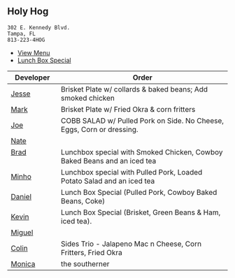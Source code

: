 
## Holy Hog

```
302 E. Kennedy Blvd.
Tampa, FL
813-223-4HOG
```

* [View Menu](http://www.holyhogbbq.com/southern-bbq/)
* [Lunch Box Special](http://www.holyhogbbq.com/bbq-lunch-box-special/)

Developer     | Order
--------------|---------------------
[Jesse](https://github.com/jessecurry)              | Brisket Plate w/ collards & baked beans; Add smoked chicken
[Mark](http://github.com/mark-smithtb)              | Brisket Plate w/ Fried Okra & corn fritters
[Joe](https://github.com/Montchat)                  | COBB SALAD w/ Pulled Pork on Side. No Cheese, Eggs, Corn or dressing.
[Nate](https://github.com/thunemn)                  | 
[Brad](https://github.com/bself)                    | Lunchbox special with Smoked Chicken, Cowboy Baked Beans and an iced tea
[Minho](https://github.com/minhochoi)               | Lunchbox special with Pulled Pork, Loaded Potato Salad and an iced tea
[Daniel](https://github.come/dtartaglia)            | Lunch Box Special (Pulled Pork, Cowboy Baked Beans, Coke)
[Kevin]()                                           | Lunch Box Special (Brisket, Green Beans & Ham, iced tea).
[Miguel](https://github.com/MiguelBrito1086)        | 
[Colin](https://github.com/ColinFendrick)           | Sides Trio - Jalapeno Mac n Cheese, Corn Fritters, Fried Okra
[Monica]()                                          | the southerner
